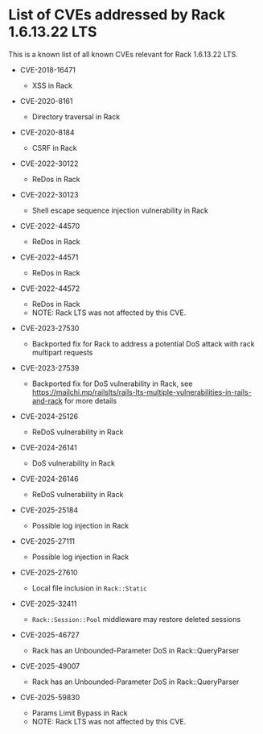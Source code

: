 # List of CVEs addressed by Rack 1.6.13.22 LTS

This is a known list of all known CVEs relevant for Rack 1.6.13.22 LTS.

- CVE-2018-16471
  - XSS in Rack

- CVE-2020-8161
  - Directory traversal in Rack

- CVE-2020-8184
  - CSRF in Rack

- CVE-2022-30122
  - ReDos in Rack

- CVE-2022-30123
  - Shell escape sequence injection vulnerability in Rack

- CVE-2022-44570
  - ReDos in Rack

- CVE-2022-44571
  - ReDos in Rack

- CVE-2022-44572
  - ReDos in Rack
  - NOTE: Rack LTS was not affected by this CVE.

- CVE-2023-27530
  - Backported fix for Rack to address a potential DoS attack with rack multipart requests

- CVE-2023-27539
  - Backported fix for DoS vulnerability in Rack, see https://mailchi.mp/railslts/rails-lts-multiple-vulnerabilities-in-rails-and-rack for more details

- CVE-2024-25126
  - ReDoS vulnerability in Rack

- CVE-2024-26141
  - DoS vulnerability in Rack

- CVE-2024-26146
  - ReDoS vulnerability in Rack

- CVE-2025-25184
  - Possible log injection in Rack

- CVE-2025-27111
  - Possible log injection in Rack

- CVE-2025-27610
  - Local file inclusion in `Rack::Static`

- CVE-2025-32411
  - `Rack::Session::Pool` middleware may restore deleted sessions

- CVE-2025-46727
  - Rack has an Unbounded-Parameter DoS in Rack::QueryParser

- CVE-2025-49007
  - Rack has an Unbounded-Parameter DoS in Rack::QueryParser

- CVE-2025-59830
  - Params Limit Bypass in Rack
  - NOTE: Rack LTS was not affected by this CVE.

